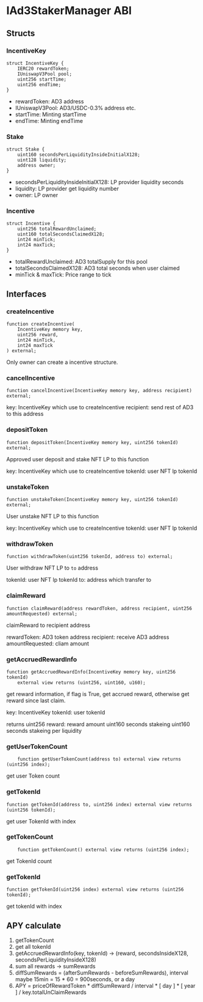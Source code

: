 # IAd3StakerManager ABI

## Structs

### IncentiveKey

```
struct IncentiveKey {
    IERC20 rewardToken;
    IUniswapV3Pool pool;
    uint256 startTime;
    uint256 endTime;
}
```

* rewardToken: AD3 address
* IUniswapV3Pool: AD3/USDC-0.3% address etc.
* startTime: Minting startTime
* endTime: Minting endTime

### Stake

```
struct Stake {
    uint160 secondsPerLiquidityInsideInitialX128;
    uint128 liquidity;
    address owner;
}
```

* secondsPerLiquidityInsideInitialX128: LP provider liquidity seconds
* liquidity: LP provider get liquidity number
* owner: LP owner


### Incentive

```
struct Incentive {
    uint256 totalRewardUnclaimed;
    uint160 totalSecondsClaimedX128;
    int24 minTick;
    int24 maxTick;
}
```

* totalRewardUnclaimed: AD3 totalSupply for this pool
* totalSecondsClaimedX128: AD3 total seconds when user claimed
* minTick & maxTick: Price range to tick

## Interfaces

### createIncentive

```
function createIncentive(
    IncentiveKey memory key,
    uint256 reward,
    int24 minTick,
    int24 maxTick
) external;
```

Only owner can create a incentive structure.

### cancelIncentive

```
function cancelIncentive(IncentiveKey memory key, address recipient) external;
```

key: IncentiveKey which use to createIncentive
recipient: send rest of AD3 to this address

### depositToken

```
function depositToken(IncentiveKey memory key, uint256 tokenId) external;
```

Approved user deposit and stake NFT LP to this function

key: IncentiveKey which use to createIncentive
tokenId: user NFT lp tokenId

### unstakeToken

```
function unstakeToken(IncentiveKey memory key, uint256 tokenId) external;
```

User unstake NFT LP to this function

key: IncentiveKey which use to createIncentive
tokenId: user NFT lp tokenId

### withdrawToken

```
function withdrawToken(uint256 tokenId, address to) external;
```

User withdraw NFT LP to `to` address

tokenId: user NFT lp tokenId
to: address which transfer to

### claimReward

```
function claimReward(address rewardToken, address recipient, uint256 amountRequested) external;
```

claimReward to recipient address

rewardToken: AD3 token address
recipient: receive AD3 address
amountRequested: cliam amount


### getAccruedRewardInfo

```
function getAccruedRewardInfo(IncentiveKey memory key, uint256 tokenId)
    external view returns (uint256, uint160, u160);
```

get reward information, if flag is True, get accrued reward, otherwise get reward since last claim.

key: IncentiveKey
tokenId: user tokenId

returns
uint256 reward: reward amount
uint160 seconds stakeing
uint160 seconds stakeing per liquidity


### getUserTokenCount

```
    function getUserTokenCount(address to) external view returns (uint256 index);
```

get user Token count


### getTokenId

```
function getTokenId(address to, uint256 index) external view returns (uint256 tokenId);
```

get user TokenId with index

### getTokenCount

```
    function getTokenCount() external view returns (uint256 index);
```

get TokenId count


### getTokenId

```
function getTokenId(uint256 index) external view returns (uint256 tokenId);
```

get tokenId with index


## APY calculate

1. getTokenCount
2. get all tokenId
3. getAccruedRewardInfo(key, tokenId) -> (reward, secondsInsideX128, secondsPerLiquidityInsideX128)
4. sum all rewards -> sumRewards
5. diffSumRewards = (afterSumRewards - beforeSumRewards), interval maybe 15min = 15 * 60 = 900seconds, or a day
4. APY = priceOfRewardToken * diffSumReward / interval * [ day ] * [ year ] / key.totalUnClaimRewards
